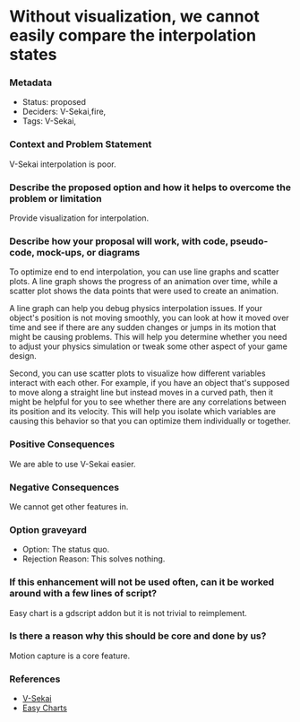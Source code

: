 #  Without visualization, we cannot easily compare the interpolation states

### Metadata

- Status: proposed <!-- draft | proposed | rejected | accepted | deprecated | superseded by -->
- Deciders: V-Sekai,fire,
- Tags: V-Sekai,


### Context and Problem Statement

V-Sekai interpolation is poor.

### Describe the proposed option and how it helps to overcome the problem or limitation

Provide visualization for interpolation.

### Describe how your proposal will work, with code, pseudo-code, mock-ups, or diagrams

To optimize end to end interpolation, you can use line graphs and scatter plots. A line graph shows the progress of an animation over time, while a scatter plot shows the data points that were used to create an animation.

A line graph can help you debug physics interpolation issues. If your object's position is not moving smoothly, you can look at how it moved over time and see if there are any sudden changes or jumps in its motion that might be causing problems. This will help you determine whether you need to adjust your physics simulation or tweak some other aspect of your game design.

Second, you can use scatter plots to visualize how different variables interact with each other. For example, if you have an object that's supposed to move along a straight line but instead moves in a curved path, then it might be helpful for you to see whether there are any correlations between its position and its velocity. This will help you isolate which variables are causing this behavior so that you can optimize them individually or together.

### Positive Consequences

We are able to use V-Sekai easier.

### Negative Consequences

We cannot get other features in.

### Option graveyard

- Option: The status quo. <!-- List the proposed options no longer open for consideration. -->
- Rejection Reason: This solves nothing. <!-- List the reasons for the rejection: (the bad traits) -->


### If this enhancement will not be used often, can it be worked around with a few lines of script?

Easy chart is a gdscript addon but it is not trivial to reimplement.

### Is there a reason why this should be core and done by us?

Motion capture is a core feature.

### References

- [V-Sekai](https://v-sekai.org/)
- [Easy Charts](https://github.com/fenix-hub/godot-engine.easy-charts)